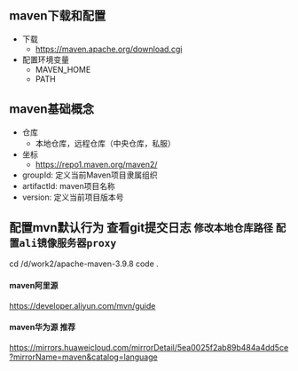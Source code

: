 



## maven下载和配置
- 下载
   - https://maven.apache.org/download.cgi
- 配置环境变量
   - MAVEN_HOME
   - PATH



## maven基础概念

- 仓库
   - 本地仓库，远程仓库（中央仓库，私服）
- 坐标
   - https://repo1.maven.org/maven2/
- groupId: 定义当前Maven项目隶属组织
- artifactId: maven项目名称
- version: 定义当前项目版本号


## 配置mvn默认行为 查看git提交日志 `修改本地仓库路径`  `配置ali镜像服务器proxy`
cd /d/work2/apache-maven-3.9.8
code .







#### maven阿里源
https://developer.aliyun.com/mvn/guide

#### maven华为源 **推荐**
https://mirrors.huaweicloud.com/mirrorDetail/5ea0025f2ab89b484a4dd5ce?mirrorName=maven&catalog=language





